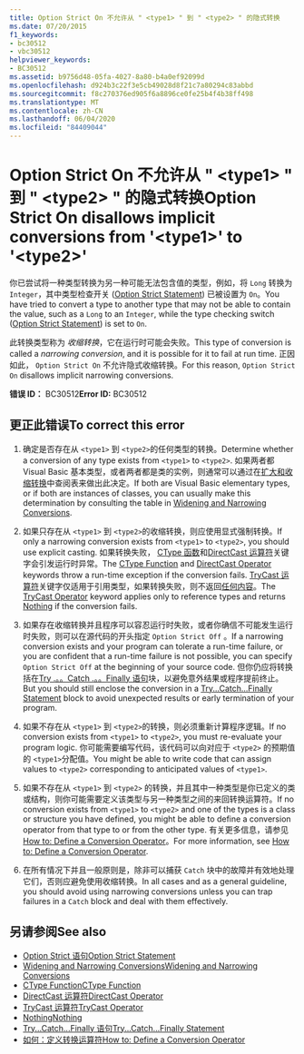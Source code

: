 ```yaml
---
title: Option Strict On 不允许从 " <type1> " 到 " <type2> " 的隐式转换
ms.date: 07/20/2015
f1_keywords:
- bc30512
- vbc30512
helpviewer_keywords:
- BC30512
ms.assetid: b9756d48-05fa-4027-8a80-b4a0ef92099d
ms.openlocfilehash: d924b3c22f3e5cb49028d8f21c7a80294c83abbd
ms.sourcegitcommit: f8c270376ed905f6a8896ce0fe25b4f4b38ff498
ms.translationtype: MT
ms.contentlocale: zh-CN
ms.lasthandoff: 06/04/2020
ms.locfileid: "84409044"
---
```

# <a name="option-strict-on-disallows-implicit-conversions-from-type1-to-type2"></a><span data-ttu-id="7630d-102">Option Strict On 不允许从 " \<type1> " 到 " \<type2> " 的隐式转换</span><span class="sxs-lookup"><span data-stu-id="7630d-102">Option Strict On disallows implicit conversions from '\<type1>' to '\<type2>'</span></span>
<span data-ttu-id="7630d-103">你已尝试将一种类型转换为另一种可能无法包含值的类型，例如，将 `Long` 转换为 `Integer`，其中类型检查开关 ([Option Strict Statement](../language-reference/statements/option-strict-statement.md)) 已被设置为 `On`。</span><span class="sxs-lookup"><span data-stu-id="7630d-103">You have tried to convert a type to another type that may not be able to contain the value, such as a `Long` to an `Integer`, while the type checking switch ([Option Strict Statement](../language-reference/statements/option-strict-statement.md)) is set to `On`.</span></span>  
  
 <span data-ttu-id="7630d-104">此转换类型称为 *收缩转换*，它在运行时可能会失败。</span><span class="sxs-lookup"><span data-stu-id="7630d-104">This type of conversion is called a *narrowing conversion*, and it is possible for it to fail at run time.</span></span> <span data-ttu-id="7630d-105">正因如此， `Option Strict On` 不允许隐式收缩转换。</span><span class="sxs-lookup"><span data-stu-id="7630d-105">For this reason, `Option Strict On` disallows implicit narrowing conversions.</span></span>  
  
 <span data-ttu-id="7630d-106">**错误 ID：** BC30512</span><span class="sxs-lookup"><span data-stu-id="7630d-106">**Error ID:** BC30512</span></span>  
  
## <a name="to-correct-this-error"></a><span data-ttu-id="7630d-107">更正此错误</span><span class="sxs-lookup"><span data-stu-id="7630d-107">To correct this error</span></span>  
  
1. <span data-ttu-id="7630d-108">确定是否存在从 `<type1>` 到 `<type2>`的任何类型的转换。</span><span class="sxs-lookup"><span data-stu-id="7630d-108">Determine whether a conversion of any type exists from `<type1>` to `<type2>`.</span></span> <span data-ttu-id="7630d-109">如果两者都 Visual Basic 基本类型，或者两者都是类的实例，则通常可以通过在[扩大和收缩转换](../programming-guide/language-features/data-types/widening-and-narrowing-conversions.md)中查阅表来做出此决定。</span><span class="sxs-lookup"><span data-stu-id="7630d-109">If both are Visual Basic elementary types, or if both are instances of classes, you can usually make this determination by consulting the table in [Widening and Narrowing Conversions](../programming-guide/language-features/data-types/widening-and-narrowing-conversions.md).</span></span>  
  
2. <span data-ttu-id="7630d-110">如果只存在从 `<type1>` 到 `<type2>`的收缩转换，则应使用显式强制转换。</span><span class="sxs-lookup"><span data-stu-id="7630d-110">If only a narrowing conversion exists from `<type1>` to `<type2>`, you should use explicit casting.</span></span> <span data-ttu-id="7630d-111">如果转换失败， [CType 函数](../language-reference/functions/ctype-function.md)和[DirectCast 运算符](../language-reference/operators/directcast-operator.md)关键字会引发运行时异常。</span><span class="sxs-lookup"><span data-stu-id="7630d-111">The [CType Function](../language-reference/functions/ctype-function.md) and [DirectCast Operator](../language-reference/operators/directcast-operator.md) keywords throw a run-time exception if the conversion fails.</span></span> <span data-ttu-id="7630d-112">[TryCast 运算符](../language-reference/operators/trycast-operator.md)关键字仅适用于引用类型，如果转换失败，则不返回[任何内容](../language-reference/nothing.md)。</span><span class="sxs-lookup"><span data-stu-id="7630d-112">The [TryCast Operator](../language-reference/operators/trycast-operator.md) keyword applies only to reference types and returns [Nothing](../language-reference/nothing.md) if the conversion fails.</span></span>  
  
3. <span data-ttu-id="7630d-113">如果存在收缩转换并且程序可以容忍运行时失败，或者你确信不可能发生运行时失败，则可以在源代码的开头指定 `Option Strict Off` 。</span><span class="sxs-lookup"><span data-stu-id="7630d-113">If a narrowing conversion exists and your program can tolerate a run-time failure, or you are confident that a run-time failure is not possible, you can specify `Option Strict Off` at the beginning of your source code.</span></span> <span data-ttu-id="7630d-114">但你仍应将转换括在[Try .。。Catch .。。Finally 语句](../language-reference/statements/try-catch-finally-statement.md)块，以避免意外结果或程序提前终止。</span><span class="sxs-lookup"><span data-stu-id="7630d-114">But you should still enclose the conversion in a [Try...Catch...Finally Statement](../language-reference/statements/try-catch-finally-statement.md) block to avoid unexpected results or early termination of your program.</span></span>  
  
4. <span data-ttu-id="7630d-115">如果不存在从 `<type1>` 到 `<type2>`的转换，则必须重新计算程序逻辑。</span><span class="sxs-lookup"><span data-stu-id="7630d-115">If no conversion exists from `<type1>` to `<type2>`, you must re-evaluate your program logic.</span></span> <span data-ttu-id="7630d-116">你可能需要编写代码，该代码可以向对应于 `<type2>` 的预期值的 `<type1>`分配值。</span><span class="sxs-lookup"><span data-stu-id="7630d-116">You might be able to write code that can assign values to `<type2>` corresponding to anticipated values of `<type1>`.</span></span>  
  
5. <span data-ttu-id="7630d-117">如果不存在从 `<type1>` 到 `<type2>` 的转换，并且其中一种类型是你已定义的类或结构，则你可能需要定义该类型与另一种类型之间的来回转换运算符。</span><span class="sxs-lookup"><span data-stu-id="7630d-117">If no conversion exists from `<type1>` to `<type2>` and one of the types is a class or structure you have defined, you might be able to define a conversion operator from that type to or from the other type.</span></span> <span data-ttu-id="7630d-118">有关更多信息，请参见 [How to: Define a Conversion Operator](../programming-guide/language-features/procedures/how-to-define-a-conversion-operator.md)。</span><span class="sxs-lookup"><span data-stu-id="7630d-118">For more information, see [How to: Define a Conversion Operator](../programming-guide/language-features/procedures/how-to-define-a-conversion-operator.md).</span></span>  
  
6. <span data-ttu-id="7630d-119">在所有情况下并且一般原则是，除非可以捕获 `Catch` 块中的故障并有效地处理它们，否则应避免使用收缩转换。</span><span class="sxs-lookup"><span data-stu-id="7630d-119">In all cases and as a general guideline, you should avoid using narrowing conversions unless you can trap failures in a `Catch` block and deal with them effectively.</span></span>  
  
## <a name="see-also"></a><span data-ttu-id="7630d-120">另请参阅</span><span class="sxs-lookup"><span data-stu-id="7630d-120">See also</span></span>

- [<span data-ttu-id="7630d-121">Option Strict 语句</span><span class="sxs-lookup"><span data-stu-id="7630d-121">Option Strict Statement</span></span>](../language-reference/statements/option-strict-statement.md)
- [<span data-ttu-id="7630d-122">Widening and Narrowing Conversions</span><span class="sxs-lookup"><span data-stu-id="7630d-122">Widening and Narrowing Conversions</span></span>](../programming-guide/language-features/data-types/widening-and-narrowing-conversions.md)
- [<span data-ttu-id="7630d-123">CType Function</span><span class="sxs-lookup"><span data-stu-id="7630d-123">CType Function</span></span>](../language-reference/functions/ctype-function.md)
- [<span data-ttu-id="7630d-124">DirectCast 运算符</span><span class="sxs-lookup"><span data-stu-id="7630d-124">DirectCast Operator</span></span>](../language-reference/operators/directcast-operator.md)
- [<span data-ttu-id="7630d-125">TryCast 运算符</span><span class="sxs-lookup"><span data-stu-id="7630d-125">TryCast Operator</span></span>](../language-reference/operators/trycast-operator.md)
- [<span data-ttu-id="7630d-126">Nothing</span><span class="sxs-lookup"><span data-stu-id="7630d-126">Nothing</span></span>](../language-reference/nothing.md)
- [<span data-ttu-id="7630d-127">Try...Catch...Finally 语句</span><span class="sxs-lookup"><span data-stu-id="7630d-127">Try...Catch...Finally Statement</span></span>](../language-reference/statements/try-catch-finally-statement.md)
- [<span data-ttu-id="7630d-128">如何：定义转换运算符</span><span class="sxs-lookup"><span data-stu-id="7630d-128">How to: Define a Conversion Operator</span></span>](../programming-guide/language-features/procedures/how-to-define-a-conversion-operator.md)
